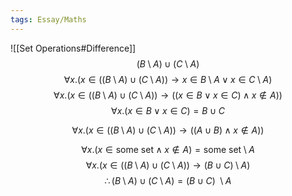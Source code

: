 ```yaml
---
tags: Essay/Maths
---
```


![[Set Operations#Difference]]
$$
(B \setminus A) \cup (C \setminus A)
$$
$$\forall x. (x \in ((B \setminus A) \cup (C \setminus A)) \rightarrow x \in B \setminus A \lor x \in C \setminus A)$$
$$
\forall x. (x \in ((B \setminus A) \cup (C \setminus A)) \rightarrow ((x \in B \lor x \in C) \land x \notin A))
$$
$$\forall x. (x \in B \lor x \in C) = B \cup C$$

$$\forall x. (x \in ((B \setminus A) \cup (C \setminus A)) \rightarrow ((A \cup B) \land x \notin A))$$

$$\forall x. (x \in \textrm{some set} \land x \notin A) = \textrm{some set} \setminus A$$
$$
\forall x. (x \in ((B \setminus A) \cup (C \setminus A)) \rightarrow (B \cup C) \setminus A)
$$
$$
\therefore (B \setminus A) \cup (C \setminus A) = (B \cup C) \ \setminus A
$$